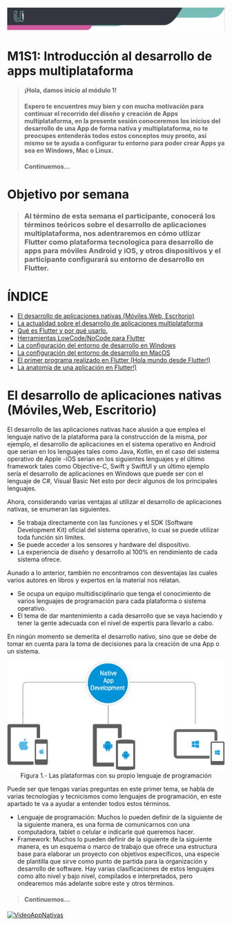 
![Banner](imagenes/banner.png)

# M1S1: Introducción al desarrollo de apps multiplataforma

> #### **¡Hola, damos inicio al módulo 1!**
> #### Espero te encuentres muy bien y con mucha motivación para continuar el recorrido del diseño y creación de Apps multiplataforma, en la presente sesión conoceremos los inicios del desarrollo de una App de forma nativa y multiplataforma, no te preocupes entenderás todos estos conceptos muy pronto, así mismo se te ayuda a configurar tu entorno para poder crear Apps ya sea en Windows, Mac o Linux.
> #### **Continuemos...**

# Objetivo por semana 
> ### Al término de esta semana el participante, conocerá los términos teóricos sobre el desarrollo de aplicaciones multiplataforma, nos adentraremos en cómo utlizar Flutter como plataforma tecnologica para desarrollo de apps para móviles Android y iOS, y otros dispositivos y el participante configurará su entorno de desarrollo en Flutter.

# ÍNDICE

- [El desarrollo de aplicaciones nativas (Móviles,Web, Escritorio)](https://github.com/BootcampFlutter/BOOT-M1-SEM1#fundamentos-de-html)
- [La actualidad sobre el desarrollo de aplicaciones multiplataforma](https://github.com/BootcampFlutter/BOOT-M1-SEM1#etiquetas-y-atributos)
- [Qué es Flutter y por qué usarlo.](https://github.com/BootcampFlutter/BOOT-M1-SEM1#formato)
- [Herramientas LowCode/NoCode para Flutter](https://github.com/U-Camp/BOOT-M1-SEM1#enlaces)
- [La configuración del entorno de desarrollo en Windows](https://github.com/BootcampFlutter/BOOT-M1-SEM1#atributos-html)      
- [La configuración del entorno de desarrollo en MacOS](https://github.com/BootcampFlutter/BOOT-M1-SEM1#im%C3%A1genes-svg)
- [El primer programa realizado en Flutter (Hola mundo desde Flutter!)](https://github.com/BootcampFlutter/BOOT-M1-SEM1#im%C3%A1genes-svg)
- [La anatomía de una aplicación en Flutter!)](https://github.com/BootcampFlutter/BOOT-M1-SEM1#im%C3%A1genes-svg)

# El desarrollo de aplicaciones nativas (Móviles,Web, Escritorio)

El desarrollo de las aplicaciones nativas hace alusión a que emplea el lenguaje nativo de la plataforma para la construcción de la misma, por ejemplo, el desarrollo de aplicaciones en el sistema operativo en Android que serian en los lenguajes tales como Java, Kotlin, en el caso del sistema operativo de Apple -iOS serian en los siguientes lenguajes y el último framework  tales como Objective-C, Swift y SwiftUI y un último ejemplo sería el desarrollo de aplicaciones en Windows que puede ser con el lenguaje de C#, Visual Basic Net esto por decir algunos de los principales lenguajes. 

Ahora, considerando varias ventajas al utilizar el desarrollo de aplicaciones nativas, se enumeran las siguientes.

 - Se trabaja directamente con las funciones y el SDK (Software Development Kit) oficial del sistema operativo, lo cual se puede utilizar toda función sin límites.
 - Se puede acceder a los sensores y hardware del dispositivo.
 - La experiencia de diseño y desarrollo al 100% en rendimiento de cada sistema ofrece.


Aunado a lo anterior, también no encontramos con desventajas las cuales varios autores en libros y expertos en la material nos relatan.
- Se ocupa un equipo multidisciplinario que tenga el conocimiento de varios lenguajes de programación para cada plataforma o sistema operativo.
- El tema de dar mantenimiento a cada desarrollo que se vaya haciendo y tener la gente adecuada con el nivel de expertís para llevarlo a cabo.

En ningún momento se demerita el desarrollo nativo, sino que se debe de tomar en cuenta para la toma de decisiones para la creación de una App o un sistema.


<p align="center">
<img style="margin: 0px auto;" src="https://github.com/fhernandezUcamp/BootcampFlutter/blob/main/BOOT-M1-SEM1-main/imagenes/desarrollo-nativo-de-apps.png?raw=true" />
<br/>
  Figura 1.- Las plataformas con su propio lenguaje de programación
</p>


 Puede ser que tengas varias preguntas en este primer tema, se habla de varias tecnologías y tecnicismos como lenguajes de programación, en este apartado te va a ayudar a entender todos estos términos.
- Lenguaje de programación: Muchos lo pueden definir de la siguiente de la siguiente manera, es una forma de comunicarnos con una computadora, tablet o celular e indicarle qué queremos hacer.
- Framework: Muchos lo pueden definir de la siguiente de la siguiente manera, es un esquema o marco de trabajo que ofrece una estructura base para elaborar un proyecto con objetivos específicos, una especie de plantilla que sirve como punto de partida para la organización y desarrollo de software.
 Hay varias clasificaciones de estos lenguajes como alto nivel y bajo nivel, compilados e interpretados, pero ondearemos más adelante sobre este y otros términos.
> #### **Continuemos...**

[![VideoAppNativas](https://img.youtube.com/vi/jE3rqNWTWDs/0.jpg)]([https://www.youtube.com/watch?v=jE3rqNWTWDs)


